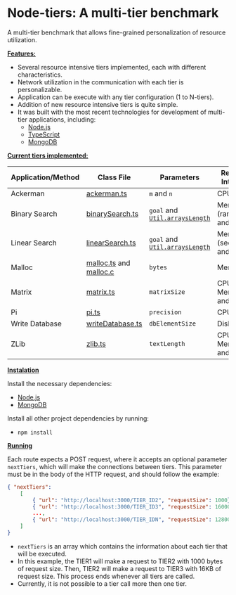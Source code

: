 # Node-tiers: A multi-tier benchmark

A multi-tier benchmark that allows fine-grained personalization of resource utilization.

[**Features:**](#features)
 - Several resource intensive tiers implemented, each with different characteristics.
 - Network utilization in the communication with each tier is personalizable.
 - Application can be execute with any tier configuration (1 to N-tiers).
 - Addition of new resource intensive tiers is quite simple.
 - It was built with the most recent technologies for development of multi-tier applications, including:
    - [Node.js](https://nodejs.org/en/)
    - [TypeScript](https://www.typescriptlang.org/)
    - [MongoDB](https://www.mongodb.com/)

[**Current tiers implemented:**](#tiers)

| Application/Method | Class File                                                          | Parameters                                          | Resource Intensive            |
|--------------------|---------------------------------------------------------------------|-----------------------------------------------------|-------------------------------|
| Ackerman           | [ackerman.ts](src/tiers/ackerman.ts)                                | `m` and `n`                                         | CPU                           |
| Binary Search      | [binarySearch.ts](src/tiers/binarySearch.ts)                        | `goal` and [`Util.arraysLength`](src/tiers/util.ts) | Memory (random) and Cache     |
| Linear Search      | [linearSearch.ts](src/tiers/linearSearch.ts)                        | `goal` and [`Util.arraysLength`](src/tiers/util.ts) | Memory (sequential) and Cache |
| Malloc             | [malloc.ts](src/tiers/malloc.ts) and [malloc.c](src/tiers/malloc.c) | `bytes`                                             | Memory                        |
| Matrix             | [matrix.ts](src/tiers/matrix.ts)                                    | `matrixSize`                                        | CPU, Memory and Cache         |
| Pi                 | [pi.ts](src/tiers/pi.ts)                                            | `precision`                                         | CPU                           |
| Write Database     | [writeDatabase.ts](src/tiers/writeDatabase.ts)                      | `dbElementSize`                                     | Disk Write                    |
| ZLib               | [zlib.ts](src/tiers/zlib.ts)                                        | `textLength`                                        | CPU, Memory and Cache         |

[**Instalation**](#instalation)

Install the necessary dependencies:

- [Node.js](https://nodejs.org/en/)
- [MongoDB](https://www.mongodb.com/)

Install all other project dependencies by running:
- `npm install`


[**Running**](#Running)

Each route expects a POST request, where it accepts an optional parameter `nextTiers`, which will make the connections between tiers.
This parameter must be in the body of the HTTP request, and should follow the example:

```json
{ "nextTiers": 
    [ 
        { "url": "http://localhost:3000/TIER_ID2", "requestSize": 1000},
        { "url": "http://localhost:3000/TIER_ID3", "requestSize": 16000},
        ...,  
        { "url": "http://localhost:3000/TIER_IDN", "requestSize": 128000}
    ]
}
```

- `nextTiers` is an array which contains the information about each tier that will be executed. 
- In this example, the TIER1 will make a request to TIER2 with 1000 bytes of request size. Then, TIER2 will make a request to TIER3 with 16KB of request size. This process ends whenever all tiers are called. 
- Currently, it is not possible to a tier call more then one tier.